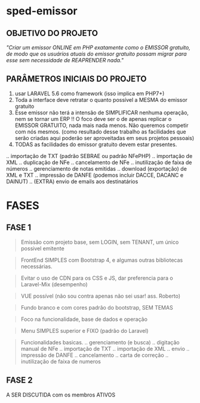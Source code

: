 # sped-emissor

## OBJETIVO DO PROJETO

*"Criar um emissor ONLINE em PHP exatamente como o EMISSOR gratuito, de modo que os usuários atuais do emissor gratuito possam migrar para esse sem necessidade de REAPRENDER nada."*

## PARÂMETROS INICIAIS DO PROJETO

1. usar LARAVEL 5.6 como framework (isso implica em PHP7+)
2. Toda a interface deve retratar o quanto possível a MESMA do emissor gratuito  
3. Esse emissor não terá a intensão de SIMPLIFICAR nenhuma operação, nem se tornar um ERP !! O foco deve ser o de apenas replicar o EMISSOR GRATUITO, nada mais nada menos. Não queremos competir com nós mesmos. (como resultado desse trabalho as facilidades que serão criadas aqui poderão ser aproveitadas em seus projetos pessoais)
4. TODAS as facilidades do emissor gratuito devem estar presentes.

.. importação de TXT (padrão SEBRAE ou padrão NFePHP)
.. importação de XML
.. duplicação de NFe
.. cancelamento de NFe
.. inutilização de faixa de números
.. gerenciamento de notas emitidas
.. download (exportação) de XML e TXT
.. impressão de DANFE (podemos incluir DACCE, DACANC e DAINUT)
.. (EXTRA) envio de emails aos destinatários

# FASES

## FASE 1

> Emissão com projeto base, sem LOGIN, sem TENANT, um único possivel emitente

> FrontEnd SIMPLES com Bootstrap 4, e algumas outras bibliotecas necessárias.

> Evitar o uso de CDN para os CSS e JS, dar preferencia para o Laravel-Mix (desempenho)

> VUE possível (não sou contra apenas não sei usar! ass. Roberto)

> Fundo branco e com cores padrão do bootstrap, SEM TEMAS

> Foco na funcionalidade, base de dados e operação

> Menu SIMPLES superior e FIXO (padrão do Laravel)

> Funcionalidades basicas. 
> .. gerenciamento (e busca)
> .. digitação manual de NFe
> .. importação de TXT
> .. importação de XML
> .. envio
> .. impressão de DANFE
> .. cancelamento
> .. carta de correção
> .. inutilização de faixa de numeros

## FASE 2

A SER DISCUTIDA com os membros ATIVOS
